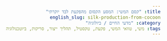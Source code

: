 ```yaml
---
title: "קסם המשי: המסע הקסום מהפקעת לבד יוקרתי"
english_slug: silk-production-from-cocoon
category: "מדעי החיים / ביולוגיה"
tags: משי, טוואי המשי, פקעת, טקסטיל, תהליך ייצור, סריקות, ביוטכנולוגיה
---
```

<!DOCTYPE html>
<html lang="he">
<head>
    <meta charset="UTF-8">
    <meta name="viewport" content="width=device-width, initial-scale=1.0">
    <title>קסם המשי: המסע הקסום מהפקעת לבד יוקרתי</title>
    <style>
        @import url('https://fonts.googleapis.com/css2?family=Heebo:wght@300;400;700&display=swap');

        :root {
            --color-primary: #673AB7; /* Deep Purple */
            --color-primary-light: #D1C4E9; /* Light Purple */
            --color-accent: #FFC107; /* Amber/Gold - Represents Silk */
            --color-background-light: #EDE7F6; /* Very Light Purple */
            --color-text-dark: #212121; /* Dark Gray */
            --color-text-medium: #757575; /* Medium Gray */
            --color-border: #BDBDBD; /* Light Gray Border */
            --color-button-hover: #5E35B1; /* Darker Purple */
        }

        body {
            font-family: 'Heebo', sans-serif;
            line-height: 1.7;
            margin: 0;
            padding: 0 20px;
            background-color: var(--color-background-light);
            color: var(--color-text-dark);
            direction: rtl;
            text-align: right;
            display: flex;
            flex-direction: column;
            align-items: center;
        }

        .container {
            max-width: 800px;
            width: 100%;
            margin: 20px auto;
            background-color: #fff;
            border-radius: 12px;
            padding: 30px;
            box-shadow: 0 8px 16px rgba(0, 0, 0, 0.1);
            border: 1px solid var(--color-border);
        }

        h1, h2 {
            color: var(--color-primary);
            text-align: center;
            font-weight: 700;
            margin-bottom: 20px;
        }

        p {
            margin-bottom: 1.2em;
            color: var(--color-text-medium);
        }

        #app-container {
            padding: 25px;
            margin-bottom: 30px;
            border-radius: 10px;
            background: linear-gradient(135deg, #F3E5F5 0%, #E1BEE7 100%); /* Soft gradient background */
            box-shadow: inset 0 2px 5px rgba(0,0,0,0.05);
            border: 1px solid var(--color-primary-light);
            overflow: hidden; /* Hide overflow from animations */
            position: relative;
        }

        #stage-display {
            min-height: 250px; /* Increased height for visuals */
            margin-bottom: 20px;
            padding: 15px;
            text-align: center;
            display: flex;
            flex-direction: column;
            justify-content: center;
            align-items: center;
            font-size: 1.2em;
            position: relative; /* Needed for absolute positioning of animations */
            background-color: rgba(255, 255, 255, 0.6); /* Slightly transparent background */
            border-radius: 8px;
            border: 1px solid rgba(255, 255, 255, 0.8);
            box-shadow: 0 2px 8px rgba(0, 0, 0, 0.05);
        }

        #stage-text {
            position: relative;
            z-index: 2; /* Ensure text is above visuals */
            color: var(--color-primary);
            font-weight: 700;
            text-shadow: 0 1px 2px rgba(255,255,255,0.5);
            margin-bottom: 15px;
            transition: opacity 0.5s ease-in-out;
        }

        #stage-animation {
            position: absolute;
            top: 0;
            left: 0;
            width: 100%;
            height: 100%;
            overflow: hidden;
            border-radius: 8px; /* Match parent */
            z-index: 1; /* Behind text */
        }

        /* --- Stage Specific Animations --- */

        /* Stage 0: Initial State / Cocoons */
        .stage-0 .cocoon, .stage-1 .cocoon {
            position: absolute;
            width: 40px;
            height: 25px;
            background-color: var(--color-accent);
            border-radius: 50%;
            box-shadow: 0 1px 3px rgba(0,0,0,0.2);
            opacity: 0;
            animation: fadeInCocoon 1s ease-out forwards;
        }
        .stage-0 .cocoon:nth-child(1) { top: 40%; left: 20%; animation-delay: 0.1s; }
        .stage-0 .cocoon:nth-child(2) { top: 55%; left: 40%; animation-delay: 0.3s; }
        .stage-0 .cocoon:nth-child(3) { top: 35%; left: 65%; animation-delay: 0.5s; }
        .stage-0 .cocoon:nth-child(4) { top: 60%; left: 80%; animation-delay: 0.7s; }

         .stage-1 .cocoon:nth-child(1) { top: 40%; left: 20%; }
        .stage-1 .cocoon:nth-child(2) { top: 55%; left: 40%; }
        .stage-1 .cocoon:nth-child(3) { top: 35%; left: 65%; }
        .stage-1 .cocoon:nth-child(4) { top: 60%; left: 80%; }


        @keyframes fadeInCocoon {
            to { opacity: 1; transform: scale(1); }
        }

        /* Stage 1 & 2: Hot Water Bath & Finding Thread */
        .stage-1 .water-fill, .stage-2 .water-fill {
             position: absolute;
            bottom: 0;
            left: 0;
            width: 100%;
            height: 0; /* Starts from 0 */
            background-color: rgba(0, 188, 212, 0.3); /* Cyan water */
            transition: height 1.5s ease-in-out;
             z-index: 0;
        }

         .stage-1 .water-fill { height: 60%; } /* Water fills up */
         .stage-2 .water-fill { height: 60%; } /* Water remains */

         .stage-2 .thread-start {
            position: absolute;
            width: 20px;
            height: 2px;
            background-color: var(--color-accent);
            top: 50%; /* Placeholder position */
            left: 50%; /* Placeholder position */
            transform: translate(-50%, -50%) scaleX(0);
            transform-origin: left;
            animation: drawThreadStart 1s ease-out forwards;
            z-index: 3;
         }
         /* Adjust specific thread positions based on cocoons in a real scenario */
         .stage-2 .thread-start:nth-child(5) { top: 45%; left: 25%; animation-delay: 0.5s;}
         .stage-2 .thread-start:nth-child(6) { top: 60%; left: 45%; animation-delay: 0.7s;}


         @keyframes drawThreadStart {
            to { transform: translate(-50%, -50%) scaleX(1); }
         }


        /* Stage 3: Unwinding Thread */
        .stage-3 .thread-unwind {
            position: absolute;
             top: 50%; /* Placeholder position */
            left: 50%; /* Placeholder position */
            width: 0; /* Starts as zero width */
            height: 2px;
            background-color: var(--color-accent);
            animation: unwindThread 2s linear forwards;
             z-index: 3;
        }
        .stage-3 .thread-unwind:nth-child(5) { top: 45%; left: 25%; animation-delay: 0s; animation-duration: 2.5s; }
        .stage-3 .thread-unwind:nth-child(6) { top: 60%; left: 45%; animation-delay: 0.2s; animation-duration: 3s;}


        @keyframes unwindThread {
            to { width: 80%; /* Unwind across the container */ }
        }

         /* Stage 4: Combining Threads */
        .stage-4 .thread-combine {
            position: absolute;
            width: 80%; /* Starts unwound */
             top: 50%; /* Placeholder position */
            left: 10%; /* Placeholder position */
            height: 2px;
            background-color: var(--color-accent);
            opacity: 1;
             z-index: 3;
        }
         .stage-4 .thread-combine:nth-child(5) { top: 45%; left: 10%; transition: top 1s ease-in-out, height 1s ease-in-out;}
        .stage-4 .thread-combine:nth-child(6) { top: 60%; left: 10%; transition: top 1s ease-in-out, height 1s ease-in-out;}

        .stage-4.combine .thread-combine {
             top: 52%; /* Move towards center */
            height: 4px; /* Thicken */
        }


         /* Stage 5: Winding onto Spool */
         .stage-5 .combined-thread {
            position: absolute;
            top: 50%;
            left: 10%;
            width: 80%;
            height: 4px;
            background-color: var(--color-accent);
            z-index: 3;
         }

         .stage-5 .spool {
             position: absolute;
             right: 15%;
             top: 35%;
             width: 50px;
             height: 80px;
             background-color: #BCAAA4; /* Brown spool */
             border-radius: 5px;
             opacity: 0;
             transform: scale(0.8);
             animation: fadeInSpool 1s ease-out forwards;
             z-index: 2;
         }

        .stage-5 .spool::before, .stage-5 .spool::after {
            content: '';
            position: absolute;
            width: 70px;
            height: 10px;
            background-color: #A1887F; /* Darker brown flanges */
            border-radius: 3px;
            left: -10px;
        }
        .stage-5 .spool::before { top: -5px; }
        .stage-5 .spool::after { bottom: -5px; }

        .stage-5 .winding-thread {
             position: absolute;
             top: 50%;
             left: 10%;
             width: 80%;
             height: 4px;
             background-color: var(--color-accent);
             animation: windOnSpool 2s linear forwards;
             transform-origin: right center;
              z-index: 4; /* Above spool */
        }

        @keyframes fadeInSpool {
            to { opacity: 1; transform: scale(1); }
        }

        @keyframes windOnSpool {
            0% { width: 80%; }
            100% { width: 15%; left: 70%; } /* Shrink and move towards spool */
        }


        /* Stage 6: Final Result */
         .stage-6 .spool {
             position: absolute;
             right: 15%;
             top: 35%;
             width: 50px;
             height: 80px;
             background-color: #BCAAA4; /* Brown spool */
             border-radius: 5px;
             opacity: 1;
             z-index: 2;
         }
        .stage-6 .spool::before, .stage-6 .spool::after {
            content: '';
            position: absolute;
            width: 70px;
            height: 10px;
            background-color: #A1887F; /* Darker brown flanges */
            border-radius: 3px;
            left: -10px;
        }
         .stage-6 .spool::before { top: -5px; }
        .stage-6 .spool::after { bottom: -5px; }

        .stage-6 .final-thread {
             position: absolute;
             top: 50%;
             left: 70%; /* Positioned near the spool */
             width: 15%; /* Represents thread on spool */
             height: 4px;
             background-color: var(--color-accent);
             z-index: 4;
        }


        /* --- End Stage Specific Animations --- */


        button {
            display: block; /* Changed to block for centering */
            width: fit-content;
            margin: 20px auto; /* Center the button */
            background-color: var(--color-primary);
            color: white;
            padding: 12px 25px; /* Slightly larger padding */
            border: none;
            border-radius: 8px; /* More rounded corners */
            cursor: pointer;
            font-size: 1.1em;
            font-weight: 700;
            transition: background-color 0.3s ease, transform 0.1s ease;
            box-shadow: 0 4px 8px rgba(0, 0, 0, 0.2);
        }

        button:hover {
            background-color: var(--color-button-hover);
            box-shadow: 0 6px 12px rgba(0, 0, 0, 0.25);
        }

        button:active {
             transform: scale(0.98);
        }

        button:disabled {
            background-color: var(--color-border);
            cursor: not-allowed;
            box-shadow: none;
        }

         #toggle-explanation {
            background-color: var(--color-text-medium);
             margin-top: 30px;
             margin-bottom: 10px;
        }

         #toggle-explanation:hover {
             background-color: #616161; /* Darker gray */
         }


        #explanation {
            border-radius: 12px;
            padding: 30px;
            box-shadow: 0 8px 16px rgba(0, 0, 0, 0.1);
            border: 1px solid var(--color-border);
            margin-top: 20px;
            background-color: #fff;
            /* display: none; */ /* Will be controlled by JS */
        }

        #explanation h2 {
            margin-top: 0;
            text-align: right;
            color: var(--color-primary);
            border-bottom: 2px solid var(--color-primary-light);
            padding-bottom: 10px;
            margin-bottom: 20px;
        }

         #explanation h3 {
             color: var(--color-primary-dark); /* Using a slightly darker primary if needed */
             margin-top: 25px;
             margin-bottom: 10px;
         }

        #explanation p {
            margin-bottom: 1.2em;
            text-align: justify;
            color: var(--color-text-dark);
        }

        #explanation ul {
            padding-right: 25px;
            margin-bottom: 1.2em;
        }

        #explanation li {
            margin-bottom: 10px;
            line-height: 1.6;
             color: var(--color-text-dark);
        }

        /* Responsive adjustments */
        @media (max-width: 600px) {
            body {
                padding: 10px;
            }
            .container {
                padding: 20px;
            }
            #stage-display {
                min-height: 200px;
            }
            button {
                padding: 10px 20px;
                font-size: 1em;
            }
             h1 {
                 font-size: 1.8em;
             }
             h2 {
                 font-size: 1.4em;
             }
        }

    </style>
</head>
<body>
    <div class="container">
        <h1>קסם המשי: המסע הקסום מהפקעת לבד יוקרתי</h1>

        <p>דמיינו בד נוצץ, רך למגע, בעל נפילה מושלמת... זהו המשי! בד מלכים ומלכות, סמל יוקרה ועידון מזה אלפי שנים. אבל האם ידעתם שהפלא הזה מתחיל במסע סודי ומופלא בתוך פקעת קטנטנה? בואו נצלול יחד לתהליך הייצור המרתק שחושף את קסם המשי, צעד אחר צעד.</p>

        <div id="app-container">
            <h2>צפו במסע המשי: צעד אחר צעד</h2>
            <div id="stage-display">
                <div id="stage-animation"></div>
                <p id="stage-text"></p>
            </div>
            <button id="next-button">התחילו את המסע!</button>
        </div>
    </div>

     <div class="container">
        <button id="toggle-explanation">גלו את הסודות: הצגת/הסתרת הסבר מפורט</button>
        <div id="explanation" style="display: none;">
            <h2>הסבר מפורט על תהליך הפקת המשי</h2>

            <h3>מהו טוואי המשי ולמה הוא מייצר פקעת?</h3>
            <p>הכירו את טוואי המשי (<span dir="ltr">Bombyx mori</span>) - לא סתם תולעת, אלא זחל חרוץ במיוחד של עש עדין. רגע לפני שהוא הופך לעש בוגר ויפהפה, הזחל אורג סביב עצמו מקלט מופלא - הפקעת. הפקעת היא בית מבטחים דביק וקשיח, שנועד להגן על הגולם הרך שבפנים בזמן השינוי הגדול (המטמורפוזה). דמיינו חדר משי אישי, ארוג כולו על ידי הזחל עצמו!</p>

            <h3>מבנה הפקעת: חוט משי (פיברואין) וחומר דבק (סריצין)</h3>
            <p>הפקעת כולה עשויה מחוט פלאי אחד ויחיד! חוט זה מורכב בעיקר מחלבון על-שם פיברואין - חלבון חזק, גמיש ועם ברק טבעי. אבל איך החוט הזה נשאר מחובר ויוצר את צורת הפקעת? כאן נכנס לתמונה הסריצין - חלבון נוסף שפועל כמו "דבק" טבעי. הסריצין עוטף את חוט הפיברואין ומדביק אותו לעצמו תוך כדי הטוויה, ומעניק לפקעת את צורתה הקשיחה. כדי לשחרר את חוט המשי היוקרתי, נצטרך לרכך את שכבת הסריצין הדביקה.</p>

            <h3>סריקות (<span dir="ltr">Sericulture</span>) - אומנות גידול טוואי המשי</h3>
            <p>הפקת משי בכמויות דורשת גידול מבוקר של טוואי המשי. אומנות עתיקה זו, הנקראת סריקות, דורשת תנאים סביבתיים מדויקים, לרוב על עלי עץ התות (המזון האהוב על הזחלים). זהו תהליך חקלאי מורכב ודורשני, שמשלב ידע ביולוגי עם מיומנויות עדינות.</p>

            <h3>המסע הגדול: השלבים העיקריים בהפקת משי מהפקעת</h3>
            <ul>
                <li><strong>איסוף ומיון פקעות קסומות:</strong> לאחר שהזחל סיים את מלאכת הטוויה (ועוד לפני שהעש הבוגר מנסה לצאת ולקרוע את החוט!), אלפי פקעות נאספות בקפידה. הן ממוינות לפי איכות, גודל וצבע - רק הטובות ביותר ממשיכות למסע המשי.</li>
                <li><strong>טבילה מרככת (במים חמים/אדים):</strong> זהו שלב קריטי! הפקעות נכנסות לאמבט מים חמים מאוד או נחשפות לאדים. החום עושה שני דברים חשובים: הוא מרכך את שכבת הסריצין הדביקה (זוכרים את הדבק?) וממית את הגולם בפנים. ריכוך הסריצין הוא סוד הפרימה: הוא מאפשר לפרום את חוט המשי הארוך ברציפות, בלי שיקרע.</li>
                <li><strong>למצוא את קצה החוט (Reeling):</strong> עכשיו, כשהפקעות רכות, הן שוחות באמבט מים חמים נוסף. בעזרת מיומנות רבה (או מכונות מיוחדות), "דגים" בעדינות אחר קצה החוט החיצוני של כל פקעת. הסריצין המרוכך עוזר לקצוות להתבלט ולהיפרד.</li>
                <li><strong>פרימה ושזירה לחוט עוצמתי (Reeling):</strong> מרגע שקצה החוט נמצא, מתחילה הפרימה הקסומה! החוט הארוך נפרם מהפקעת המרוככת. מכיוון שחוט יחיד מפקעת דק מדי לשימוש, משלבים יחד מספר חוטים (בדרך כלל 5-10) מפקעות שונות. הסריצין, שעדיין מעט דביק, פועל שוב כדבק ומחבר את החוטים הדקים הללו לחוט משי גולמי אחד, חזק ועבה יותר. הפרימה והשילוב מתבצעים לרוב במכונות מתוחכמות ששומרות על מתח אחיד.</li>
                <li><strong>ליפוף החוט הגולמי:</strong> החוט המשי הגולמי, שהוא למעשה חוט רב-סיבי המודבק יחד, נלפף כעת בעדינות על סלילים או מסגרות גדולות. הוא מוכן לשלבים הבאים במסע - הסרת הסריצין הנותר ("דה-גאמינג"), צביעה וסריגה או אריגה לבד המשי המוכר והאהוב.</li>
            </ul>

            <h3>נתון מדהים: כמה ארוך חוט משי מפקעת אחת?</h3>
            <p>החזיקו חזק: כל פקעת משי נטוותה מחוט רציף אחד ויחיד! אורך החוט הזה יכול לנוע בין <strong>300 ל-1500 מטרים!</strong> דמיינו לעצמכם - חוט אחד ארוך כל כך, שטווה זחל קטנטן אחד. זהו אחד הסיבים הטבעיים הארוכים ביותר שניתן להשיג בחוט רציף.</p>

            <h3>מעבר לבד: שימושים נוספים וחשיבות היסטורית</h3>
            <p>בעוד שימושו העיקרי של המשי הוא בתעשיית הטקסטיל היוקרתית, תכונותיו הייחודיות - חוזק, גמישות, ברק וביו-קומפטביליות (התאמה לגוף החי) - הקנו לו מקום של כבוד גם ביישומים אחרים. הוא שימש וממשיך לשמש בחוטים כירורגיים עדינים, חומרים מרוכבים קלים וחזקים, ואף במחקרים מתקדמים בביו-רפואה ובאופטיקה. מבחינה היסטורית, המשי היה הרבה יותר מבד: הוא היה מנוע כלכלי ופוליטי, סחורה נחשקת שעיצבה את "דרך המשי" המפורסמת וחיברה תרבויות ויבשות במשך אלפי שנים, והותירה חותם עמוק על העולם.</p>
        </div>
     </div>


    <script>
        document.addEventListener('DOMContentLoaded', () => {
            const stageDisplay = document.getElementById('stage-display');
            const stageText = document.getElementById('stage-text');
            const stageAnimation = document.getElementById('stage-animation');
            const nextButton = document.getElementById('next-button');
            const toggleButton = document.getElementById('toggle-explanation');
            const explanationDiv = document.getElementById('explanation');

            let currentStage = 0;

            const stages = [
                {
                    text: "1. איסוף הפקעות: אלפי פקעות משי זהובות נאספות בקפידה.",
                    class: "stage-0",
                    animationHtml: '<div class="cocoon"></div><div class="cocoon"></div><div class="cocoon"></div><div class="cocoon"></div>'
                },
                {
                    text: "2. הכנת הפקעות: הפקעות מוטבלות במים חמים כדי לרכך את הדבק הטבעי (סריצין).",
                    class: "stage-1",
                     animationHtml: '<div class="water-fill"></div><div class="cocoon"></div><div class="cocoon"></div><div class="cocoon"></div><div class="cocoon"></div>'
                },
                {
                    text: "3. איתור קצה החוט: מוצאים בעדינות את קצה החוט הרציף של כל פקעת באמבט המים המרוכך.",
                    class: "stage-2",
                    animationHtml: '<div class="water-fill"></div><div class="cocoon"></div><div class="cocoon"></div><div class="cocoon"></div><div class="cocoon"></div><div class="thread-start"></div><div class="thread-start"></div>' // Added thread placeholders
                },
                {
                    text: "4. פרימת הפקעת: החוט הקסום נפרם בעדינות מהפקעת המרוככת. זכרו, זה חוט אחד ארוך במיוחד!",
                    class: "stage-3",
                     animationHtml: '<div class="cocoon"></div><div class="cocoon"></div><div class="thread-unwind"></div><div class="thread-unwind"></div>' // Simplified for unwinding visual
                },
                {
                    text: "5. שזירת חוטים בודדים: מספר חוטים דקיקים מפקעות שונות משולבים יחד לחוט גולמי אחד וחזק יותר.",
                    class: "stage-4",
                    animationHtml: '<div class="thread-combine"></div><div class="thread-combine"></div>' // Multiple threads
                },
                {
                    text: "6. ליפוף החוט על סליל: החוט הגולמי המאוחד נלפף על סלילים, מוכן למסע הבא לעולם הטקסטיל.",
                    class: "stage-5",
                    animationHtml: '<div class="winding-thread"></div><div class="spool"></div>' // Thread winding onto spool
                },
                 {
                    text: "הגעתם לסוף המסע הגדול! חוט המשי הגולמי מוכן כעת לעיבוד נוסף, צביעה ואריגה לבד יוקרתי.",
                    class: "stage-6",
                     animationHtml: '<div class="spool"></div><div class="final-thread"></div>' // Final spool with thread
                }
            ];

            function updateStageDisplay() {
                // Remove previous stage classes
                stages.forEach(stage => stageDisplay.classList.remove(stage.class));
                 stageAnimation.innerHTML = ''; // Clear previous animation elements

                if (currentStage < stages.length) {
                    const current = stages[currentStage];
                    stageText.innerText = current.text;
                    stageDisplay.classList.add(current.class);
                    stageAnimation.innerHTML = current.animationHtml; // Add new animation elements
                    nextButton.innerText = currentStage === 0 ? "התחילו את המסע!" : "השלב הבא";

                    // Add a slight delay for animation elements to render before potential transitions/animations
                    setTimeout(() => {
                         if (currentStage === 4) {
                             // Trigger combine animation after elements are in place
                             stageDisplay.classList.add('combine');
                         }
                    }, 50);


                } else {
                    // End state
                    stageText.innerText = "המסע הסתיים! חוט המשי היוקרתי מוכן.\nלחצו להתחיל שוב.";
                     stageDisplay.classList.add('stage-6'); // Apply final stage class for visuals
                     stageAnimation.innerHTML = stages[6].animationHtml; // Show final stage animation
                    nextButton.innerText = "התחילו שוב";
                }

                // Trigger text transition (optional, managed by CSS opacity on #stage-text)
                 stageText.style.opacity = 0;
                 setTimeout(() => {
                     // stageText.innerText = updatedText; // Already set above
                     stageText.style.opacity = 1;
                 }, 100); // Short delay
            }

            nextButton.addEventListener('click', () => {
                if (currentStage < stages.length) {
                    currentStage++;
                } else {
                    currentStage = 0; // Restart
                }
                updateStageDisplay();
            });

            toggleButton.addEventListener('click', () => {
                const isHidden = explanationDiv.style.display === 'none';
                explanationDiv.style.display = isHidden ? 'block' : 'none';
                toggleButton.innerText = isHidden ? "הסתר הסבר מפורט" : "גלו את הסודות: הצגת/הסתרת הסבר מפורט";
            });

            // Initial display
            updateStageDisplay();
        });
    </script>

</body>
</html>